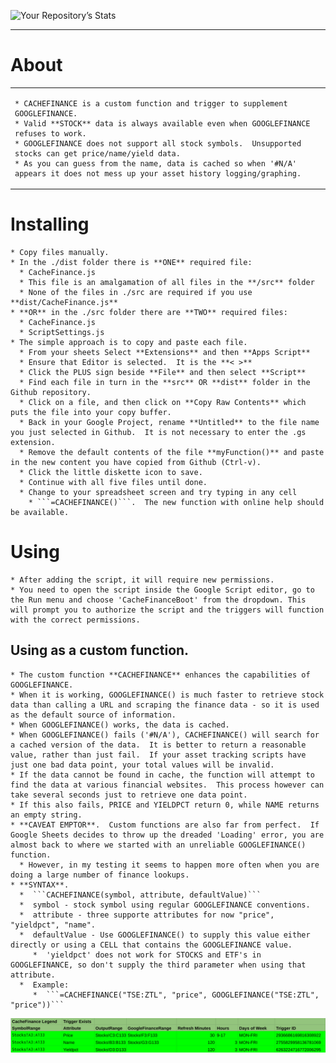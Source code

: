![Your Repository’s Stats](https://github-readme-stats.vercel.app/api?username=demmings&show_icons=true)

---

# About

<table>
<tr>
<td>

    * CACHEFINANCE is a custom function and trigger to supplement GOOGLEFINANCE.
    * Valid **STOCK** data is always available even when GOOGLEFINANCE refuses to work.
    * GOOGLEFINANCE does not support all stock symbols.  Unsupported stocks can get price/name/yield data.  
    * As you can guess from the name, data is cached so when '#N/A' appears it does not mess up your asset history logging/graphing.
    
</td>
</tr>
</table>

# Installing

    * Copy files manually.
    * In the ./dist folder there is **ONE** required file:
      * CacheFinance.js  
      * This file is an amalgamation of all files in the **/src** folder
      * None of the files in ./src are required if you use **dist/CacheFinance.js**
    * **OR** in the ./src folder there are **TWO** required files:
      * CacheFinance.js
      * ScriptSettings.js
    * The simple approach is to copy and paste each file.
      * From your sheets Select **Extensions** and then **Apps Script**
      * Ensure that Editor is selected.  It is the **< >**
      * Click the PLUS sign beside **File** and then select **Script**
      * Find each file in turn in the **src** OR **dist** folder in the Github repository.
      * Click on a file, and then click on **Copy Raw Contents** which puts the file into your copy buffer.
      * Back in your Google Project, rename **Untitled** to the file name you just selected in Github.  It is not necessary to enter the .gs extension.
      * Remove the default contents of the file **myFunction()** and paste in the new content you have copied from Github (Ctrl-v).
      * Click the little diskette icon to save.
      * Continue with all five files until done.
      * Change to your spreadsheet screen and try typing in any cell
        * ```=CACHEFINANCE()```.  The new function with online help should be available.


# Using
    * After adding the script, it will require new permissions.
    * You need to open the script inside the Google Script editor, go to the Run menu and choose 'CacheFinanceBoot' from the dropdown. This will prompt you to authorize the script and the triggers will function with the correct permissions.

## Using as a custom function.
    * The custom function **CACHEFINANCE** enhances the capabilities of GOOGLEFINANCE.
    * When it is working, GOOGLEFINANCE() is much faster to retrieve stock data than calling a URL and scraping the finance data - so it is used as the default source of information.
    * When GOOGLEFINANCE() works, the data is cached.
    * When GOOGLEFINANCE() fails ('#N/A'), CACHEFINANCE() will search for a cached version of the data.  It is better to return a reasonable value, rather than just fail.  If your asset tracking scripts have just one bad data point, your total values will be invalid.
    * If the data cannot be found in cache, the function will attempt to find the data at various financial websites.  This process however can take several seconds just to retrieve one data point.
    * If this also fails, PRICE and YIELDPCT return 0, while NAME returns an empty string.
    * **CAVEAT EMPTOR**.  Custom functions are also far from perfect.  If Google Sheets decides to throw up the dreaded 'Loading' error, you are almost back to where we started with an unreliable GOOGLEFINANCE() function.
      * However, in my testing it seems to happen more often when you are doing a large number of finance lookups. 
    * **SYNTAX**.
      *  ```CACHEFINANCE(symbol, attribute, defaultValue)```
      *  symbol - stock symbol using regular GOOGLEFINANCE conventions.
      *  attribute - three supporte attributes for now "price", "yieldpct", "name".
      *  defaultValue - Use GOOGLEFINANCE() to supply this value either directly or using a CELL that contains the GOOGLEFINANCE value.
         *  'yieldpct' does not work for STOCKS and ETF's in GOOGLEFINANCE, so don't supply the third parameter when using that attribute.
      *  Example:
         *  ```=CACHEFINANCE("TSE:ZTL", "price", GOOGLEFINANCE("TSE:ZTL", "price"))```

![Trigger Setup](img/CACHEFINANCE_LEGEND.png)
